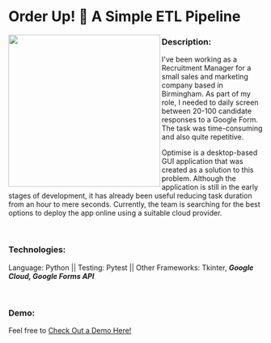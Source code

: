 # Order Up! :tropical_drink: A Simple ETL Pipeline


<img align = "left" img src="https://user-images.githubusercontent.com/69673987/97047461-ebb59b00-1570-11eb-86df-358192b22c7e.png" width="300">

### Description:
I've been working as a Recruitment Manager for a small sales and marketing company based in Birmingham. As part of my role, I needed to daily screen between 20-100 candidate responses to a Google Form. The task was time-consuming and also quite repetitive.

Optimise is a desktop-based GUI application that was created as a solution to this problem. Although the application is still in the early stages of development, it has already been useful reducing task duration from an hour to mere seconds.
Currently, the team is searching for the best options to deploy the app online using a suitable cloud provider.

<br/> 

### Technologies: 
Language: Python || Testing: Pytest || Other Frameworks: Tkinter, ***Google Cloud, Google Forms API***

<br/> 

### Demo:
Feel free to [Check Out a Demo Here!](https://youtu.be/KtCQ5EJpOGY)
